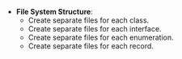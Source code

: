 - **File System Structure**: 
	- Create separate files for each class.
	- Create separate files for each interface.
	- Create separate files for each enumeration.
	- Create separate files for each record.
